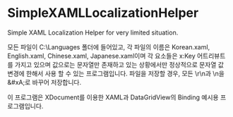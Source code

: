 # SimpleXAMLLocalizationHelper
Simple XAML Localization Helper for very limited situation.

모든 파일이 C:\Languages 폴더에 들어있고, 각 파일의 이름은 Korean.xaml, English.xaml, Chinese.xaml, Japanese.xaml이며 각 요소들은 x:Key 어트리뷰트를 가지고 있으며 값으로는 문자열만 존재하고 있는 상황에서만 정상적으로 문자열 값 변경에 한해서 사용 할 수 있는 프로그램입니다.
파일을 저장할 경우, 모든 \r\n과 \n을 &amp;#xA;로 바꾸어 저장합니다.

이 프로그램은 XDocument를 이용한 XAML과 DataGridView의 Binding 예시용 프로그램입니다.
